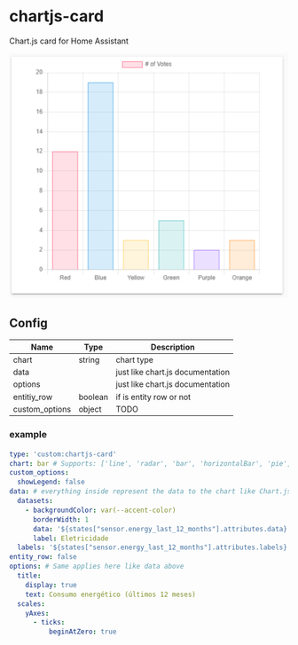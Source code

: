 # chartjs-card
Chart.js card for Home Assistant

![](./card.png)

## Config
| Name | Type | Description |
| ---- | ---- | ----------- |
| chart| string | chart type  |
| data |  | just like chart.js documentation |
| options |  | just like chart.js documentation |
| entitiy_row | boolean  | if is entity row or not |
| custom_options | object | TODO |

### example
```yaml
type: 'custom:chartjs-card'
chart: bar # Supports: ['line', 'radar', 'bar', 'horizontalBar', 'pie', 'doughnut', 'polarArea', 'bubble', 'scatter']
custom_options:
  showLegend: false
data: # everything inside represent the data to the chart like Chart.js docs
  datasets:
    - backgroundColor: var(--accent-color)
      borderWidth: 1
      data: '${states["sensor.energy_last_12_months"].attributes.data}'
      label: Eletricidade
  labels: '${states["sensor.energy_last_12_months"].attributes.labels}'
entity_row: false
options: # Same applies here like data above
  title:
    display: true
    text: Consumo energético (últimos 12 meses)
  scales:
    yAxes:
      - ticks:
          beginAtZero: true
```